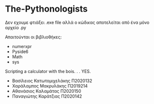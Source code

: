 # The-Pythonologists
Δεν εχουμε φτιάξει .exe file αλλά ο κώδικας αποτελείται από ένα μόνο αρχείο .py

Απαιτούνται οι βιβλιοθήκες:
- numerxpr
- Pyside6
- Math
- sys

Scripting a calculator with the bois. . .  YES.

- Βασίλειος Κατωτομιχελάκης Π2020132
- Χαράλαμπος Μακρυλάκης Π2019214
- Αθανάσιος Καλαμάτας Π2020150
- Παναγιώτης Καράτζιας Π2020142
